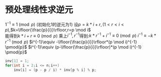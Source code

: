 # 预处理线性求逆元

$1^{-1}\equiv 1\pmod{p}$ (初始化1的逆元为1)
设$p=k*i+r,(1<r<i<p)$,$k=\lfloor{\frac{p}{i}}\rfloor,r=p \mod i$  
能得到$k*i+r \equiv0 \pmod{p}$ 
乘上$i^{-1},r^{-1}$得到:$k*r^{-1}+i^{-1}\equiv0 \pmod{p}$ 
$i^{-1}\equiv -k*r^{-1} \pmod{p}$ 
$i^{-1}\equiv -\lfloor{\frac{p}{i}}\rfloor*(p \mod i)^{-1} \pmod{p}$ 
$i^{-1}\equiv (p-\lfloor{\frac{p}{i}}\rfloor)*(p \mod i)^{-1} \pmod{p}$ 

```c++
inv[1] = 1;
for(int i = 2;i <= n;i++)
    inv[i] = (p - p / i) * inv[p % i] % p;
```

